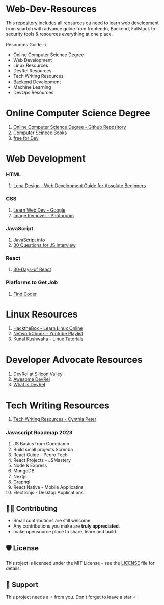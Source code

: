 # Web-Dev-Resources

This repository includes all reosurces ou need to learn web development from scartch with advance guide from 
frontendn, Backend, Fullstack to security tools & resources everything at one place.
<br> <br>
Resources Guide ->

- Online Computer Science Degree 
- Web Development 
- Linux Resources
- DevRel Resources
- Tech Writing Resources
- Backend Development
- Machine Learning
- DevOps Resources

# Online Computer Science Degree
1. [Online Computer Science Degree - Github Repository](https://github.com/Developer-Y/cs-video-courses)
2. [Computer Scinece Books](https://github.com/EbookFoundation/free-programming-books/blob/main/courses/free-courses-en.md#sql)
3. [free for Dev](https://github.com/ripienaar/free-for-dev)

# Web Development

### HTML
1. [Lena Design - Web Development Guide for Absolute Beginners](https://lenadesign.org/)

### CSS
1. [Learn Web Dev - Google ](https://web.dev/learn/) 
2. [Image Remover - Photoroom](https://www.photoroom.com/tools/remove-object-from-photo)

### JavaScript
1. [JavaScript info](https://javascript.info/)
2. [30 Questions for JS interview](https://share-docs.clickup.com/4575475/d/h/4bm7k-4201/87e3c6fa4769e8e)

### React
1. [30-Days-of React](https://github.com/Asabeneh/30-Days-Of-React)

### Platforms to Get Job
1. [Find Coder](https://www.findcoder.io) 

# Linux Resources
1. [HacktheBox - Learn Linux Online](https://academy.hackthebox.com/dashboard)
2. [NetworkChunk - Youtube Playlist](https://www.youtube.com/watch?v=VbEx7B_PTOE&list=PLIhvC56v63IJIujb5cyE13oLuyORZpdkL)
3. [Kunal Kushwaha - Linux Tutorials](https://www.youtube.com/watch?v=iwolPf6kN-k&t=4399s)

# Developer Advocate Resources

1. [DevRel at Silicon Valley](https://www.elmghari.com/)
2. [Awesome DevRel](https://github.com/ganeshpatil386386/awesome-devrel)
3. [What is DevRel](http://whatisdevrel.com)

# Tech Writing Resources

1. [Tech Writing Resources - Cynthia Peter](https://github.com/CynthiaPeter/Technical-Writing-Resources)


### Javascript Roadmap 2023
1. JS Basics from Codedamn
2. Build small projects Scrimba 
3. React Guide - Pedro Tech
4. React Projects - JSMastery 
5. Node & Express 
6. MongoDB
7. Nextjs
8. Graphql
9. React Native - Mobile Applicatins
10. Electronjs  - Desktop Applications
 
 ## 👨‍💻 Contributing

- Small contributions are still welcome.
- Any contributions you make are **truly appreciated**.
- make opensource place to share, learn and build.

## 🛡️ License

This roject is licensed under the MIT License - see the [LICENSE](https://opensource.org/licenses/MIT) file for details.

## 🙏 Support

This project needs a ⭐️ from you. Don't forget to leave a star ⭐️
